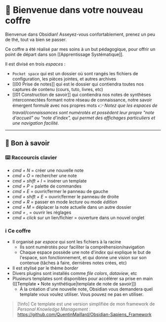 # 👋 Bienvenue dans votre nouveau coffre

Bienvenue dans Obsidian!
Asseyez-vous confortablement, prenez un peu de thé, tout va bien se passer.

Ce coffre a été réalisé par mes soins à un but pédagogique, pour offrir un point de départ dans son [[Apprentissage Systématique]].

Il est divisé en trois *espaces* : 
- `Pocket space` qui est un dossier où sont rangés les fichiers de configuration, les pièces jointes, et autres archives
- [[00 Prise de notes]] qui est le dossier qui contiendra toutes nos captures de contenu (cours, tuto, livres, etc)
- [[01 Construction de savoir]] qui contiendra nos notes de synthèses interconnectées formant notre réseau de connaissance, notre savoir émergent formulé avec nos propres mots
*👉 Notez que les espaces de travail/connaissances sont numérotés et possèdent leur propre "note d'accueil" ou "note d'index", qui permet des affichages particuliers et une navigation facilité.*

---

## 🧐 **Bon à savoir**
### ⌨️ Raccourcis clavier
- *cmd + N* = créer une nouvelle note
- *cmd + O* = rechercher une note
- *cmd + shift + I* = insérer un template
- *cmd + P* = palette de commandes
- *cmd + E* = ouvrir/fermer le panneau de gauche
- *cmd + shift + E* = ouvrir/fermer le panneau de droite
- *cmd + R* = passer en mode *lecture* ou mode *édition*
- *cmd + M* = déplacer la note actuelle dans un autre dossier
- *cmd + ,* = ouvrir les réglages
- *cmd + click* sur un lien/fichier = ouverture dans un nouvel onglet

### ℹ️ Ce coffre
- Il organisé par *espace* qui sont les fichiers à la racine
	- Ils sont numérotés pour faciliter la compréhension/navigation
	- Chaque espace possède une note d'*index* qui explique le but de l'espace, son fonctionnement, et qui donne une vision sur son contenue (tâches à faire, dernières notes crées, etc)
- Il est stylisé par le thème *border*
- Divers plugins sont installés comme *file colors*, *dataview*, etc
- Plusieurs templates sont disponibles pour accélérer sa prise en main ([[Template • Note synthétique|template de note de savoir]])
	- À la création d'une nouvelle note, Obsidian vous demandera quel template vous voulez utiliser. Vous pouvez ne pas en utiliser.


> [!info]
> Ce template est une version simplifiée de mon framework de *Personal Knowledge Management* : https://github.com/QuentinMaillard/Obsidian-Sapiens_Framework